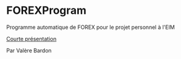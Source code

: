 # FOREXProgram
Programme automatique de FOREX pour le projet personnel à l'EIM 

[Courte présentation](https://www.veed.io/view/ed2e2986-6663-4904-9f5f-b097604f9256?panel=share)

Par Valère Bardon
